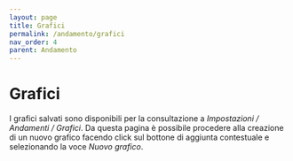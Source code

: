 ```yaml
---
layout: page
title: Grafici
permalink: /andamento/grafici
nav_order: 4
parent: Andamento
---
```


# Grafici

I grafici salvati sono disponibili per la consultazione a *Impostazioni / Andamenti / Grafici*. Da questa pagina è possibile procedere alla creazione di un nuovo grafico facendo click sul bottone di aggiunta contestuale e selezionando la voce *Nuovo grafico*.

